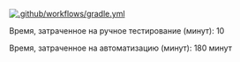 [![.github/workflows/gradle.yml](https://github.com/Stjushenka/2.3.2_Patterns/actions/workflows/gradle.yml/badge.svg)](https://github.com/Stjushenka/2.3.2_Patterns/actions/workflows/gradle.yml)

Время, затраченное на ручное тестирование (минут): 10

Время, затраченное на автоматизацию (минут): 180 минут